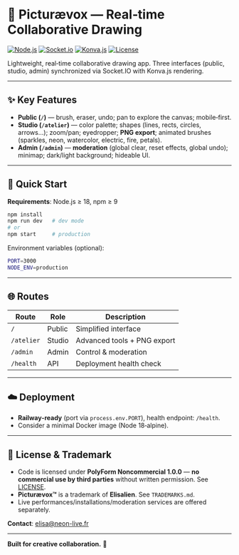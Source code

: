 # 🎨 Picturævox — Real‑time Collaborative Drawing

[![Node.js](https://img.shields.io/badge/Node.js-18%2B-green.svg)](https://nodejs.org/)
[![Socket.io](https://img.shields.io/badge/Socket.io-4.6.1-blue.svg)](https://socket.io/)
[![Konva.js](https://img.shields.io/badge/Konva.js-9.2.0-orange.svg)](https://konvajs.org/)
[![License](https://img.shields.io/badge/License-PolyForm%20NC%201.0.0-lightgrey.svg)](LICENSE)

Lightweight, real‑time collaborative drawing app. Three interfaces (public, studio, admin) synchronized via Socket.IO with Konva.js rendering.

---

## ✨ Key Features

- **Public (`/`)** — brush, eraser, undo; pan to explore the canvas; mobile‑first.
- **Studio (`/atelier`)** — color palette; shapes (lines, rects, circles, arrows...); zoom/pan; eyedropper; **PNG export**; animated brushes (sparkles, neon, watercolor, electric, fire, petals).
- **Admin (`/admin`)** — **moderation** (global clear, reset effects, global undo); minimap; dark/light background; hideable UI.

---

## 🚀 Quick Start

**Requirements**: Node.js ≥ 18, npm ≥ 9

```bash
npm install
npm run dev   # dev mode
# or
npm start     # production
```

Environment variables (optional):
```bash
PORT=3000
NODE_ENV=production
```

---

## 🌐 Routes

| Route      | Role    | Description                 |
|------------|---------|-----------------------------|
| `/`        | Public  | Simplified interface        |
| `/atelier` | Studio  | Advanced tools + PNG export |
| `/admin`   | Admin   | Control & moderation        |
| `/health`  | API     | Deployment health check     |

---

## ☁️ Deployment

- **Railway‑ready** (port via `process.env.PORT`), health endpoint: `/health`.
- Consider a minimal Docker image (Node 18‑alpine).

---

## 📄 License & Trademark

- Code is licensed under **PolyForm Noncommercial 1.0.0** — **no commercial use by third parties** without written permission. See [LICENSE](./LICENSE).
- **Picturævox™** is a trademark of **Elisalien**. See `TRADEMARKS.md`.
- Live performances/installations/moderation services are offered separately.

**Contact**: elisa@neon-live.fr

---

**Built for creative collaboration.** 🎨

